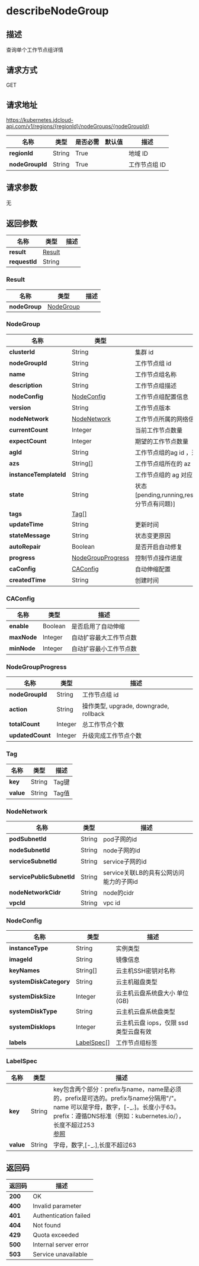 # describeNodeGroup


## 描述
查询单个工作节点组详情

## 请求方式
GET

## 请求地址
https://kubernetes.jdcloud-api.com/v1/regions/{regionId}/nodeGroups/{nodeGroupId}

|名称|类型|是否必需|默认值|描述|
|---|---|---|---|---|
|**regionId**|String|True| |地域 ID|
|**nodeGroupId**|String|True| |工作节点组 ID|

## 请求参数
无


## 返回参数
|名称|类型|描述|
|---|---|---|
|**result**|[Result](describenodegroup#result)| |
|**requestId**|String| |

### <div id="result">Result</div>
|名称|类型|描述|
|---|---|---|
|**nodeGroup**|[NodeGroup](describenodegroup#nodegroup)| |
### <div id="nodegroup">NodeGroup</div>
|名称|类型|描述|
|---|---|---|
|**clusterId**|String|集群 id|
|**nodeGroupId**|String|工作节点组 id|
|**name**|String|工作节点组名称|
|**description**|String|工作节点组描述|
|**nodeConfig**|[NodeConfig](describenodegroup#nodeconfig)|工作节点组配置信息|
|**version**|String|工作节点版本|
|**nodeNetwork**|[NodeNetwork](describenodegroup#nodenetwork)|工作节点所属的网络信息|
|**currentCount**|Integer|当前工作节点数量|
|**expectCount**|Integer|期望的工作节点数量|
|**agId**|String|工作节点组的ag id ，通过agid可以查询该工作节点组下的实例|
|**azs**|String[]|工作节点组所在的 az|
|**instanceTemplateId**|String|工作节点组的 ag 对应的实例模板|
|**state**|String|状态  [pending,running,resizing,reconciling,deleting,deleted,error,running_with_error(部分节点有问题)]|
|**tags**|[Tag[]](describenodegroup#tag)| |
|**updateTime**|String|更新时间|
|**stateMessage**|String|状态变更原因|
|**autoRepair**|Boolean|是否开启自动修复|
|**progress**|[NodeGroupProgress](describenodegroup#nodegroupprogress)|控制节点操作进度|
|**caConfig**|[CAConfig](describenodegroup#caconfig)|自动伸缩配置|
|**createdTime**|String|创建时间|
### <div id="caconfig">CAConfig</div>
|名称|类型|描述|
|---|---|---|
|**enable**|Boolean|是否启用了自动伸缩<br>|
|**maxNode**|Integer|自动扩容最大工作节点数|
|**minNode**|Integer|自动扩容最小工作节点数|
### <div id="nodegroupprogress">NodeGroupProgress</div>
|名称|类型|描述|
|---|---|---|
|**nodeGroupId**|String|工作节点组 id|
|**action**|String|操作类型, upgrade, downgrade, rollback|
|**totalCount**|Integer|总工作节点个数|
|**updatedCount**|Integer|升级完成工作节点个数|
### <div id="tag">Tag</div>
|名称|类型|描述|
|---|---|---|
|**key**|String|Tag键|
|**value**|String|Tag值|
### <div id="nodenetwork">NodeNetwork</div>
|名称|类型|描述|
|---|---|---|
|**podSubnetId**|String|pod子网的id|
|**nodeSubnetId**|String|node子网的id|
|**serviceSubnetId**|String|service子网的id|
|**servicePublicSubnetId**|String|service关联LB的具有公网访问能力的子网id|
|**nodeNetworkCidr**|String|node的cidr|
|**vpcId**|String|vpc id|
### <div id="nodeconfig">NodeConfig</div>
|名称|类型|描述|
|---|---|---|
|**instanceType**|String|实例类型|
|**imageId**|String|镜像信息|
|**keyNames**|String[]|云主机SSH密钥对名称|
|**systemDiskCategory**|String|云主机磁盘类型|
|**systemDiskSize**|Integer|云主机云盘系统盘大小  单位(GB)|
|**systemDiskType**|String|云主机云盘系统盘类型|
|**systemDiskIops**|Integer|云主机云盘 iops，仅限 ssd 类型云盘有效|
|**labels**|[LabelSpec[]](describenodegroup#labelspec)|工作节点组标签|
### <div id="labelspec">LabelSpec</div>
|名称|类型|描述|
|---|---|---|
|**key**|String|key包含两个部分：prefix与name，name是必须的，prefix是可选的。prefix与name分隔用"/"。 <br>name 可以是字母，数字，[-_.]。长度小于63。prefix：遵循DNS标准（例如：kubernetes.io/），长度不超过253 <br>[参照](https://kubernetes.io/docs/concepts/overview/working-with-objects/labels/#syntax-and-character-set)    <br>|
|**value**|String|字母，数字,[-_.],长度不超过63|

## 返回码
|返回码|描述|
|---|---|
|**200**|OK|
|**400**|Invalid parameter|
|**401**|Authentication failed|
|**404**|Not found|
|**429**|Quota exceeded|
|**500**|Internal server error|
|**503**|Service unavailable|
